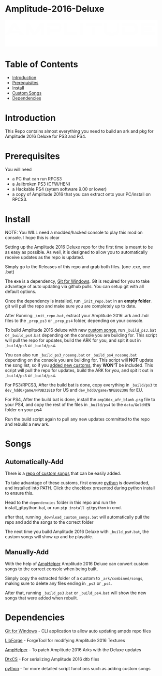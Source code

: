# Amplitude-2016-Deluxe

![Header Image](dependencies/header.png)

# Table of Contents  

* [Introduction](#introduction)
* [Prerequisites](#Prerequisites)
* [Install](#Install)
* [Custom Songs](#Songs)
* [Dependencies](#Dependencies)

# Introduction

This Repo contains almost everything you need to build an ark and pkg for Amplitude 2016 Deluxe for PS3 and PS4.

# Prerequisites

You will need

- a PC that can run RPCS3
- a Jailbroken PS3 (CFW/HEN)
- a Hackable PS4 (sytem software 9.00 or lower)
- a copy of Amplitude 2016 that you can extract onto your PC/install on RPCS3.

# Install

NOTE: You WILL need a modded/hacked console to play this mod on console. I hope this is clear

Setting up the Amplitude 2016 Deluxe repo for the first time is meant to be as easy as possible.
As well, it is designed to allow you to automatically receive updates as the repo is updated.

Simply go to the Releases of this repo and grab both files. (one .exe, one .bat)

The exe is a dependency, [Git for Windows](https://gitforwindows.org/).
Git is required for you to take advantage of auto updating via github pulls.
You can setup git with all default options.

Once the dependency is installed, run `_init_repo.bat` in an **empty folder**. git will pull the repo and make sure you are completely up to date.

After Running `_init_repo.bat`, extract your Amplitude 2016 .ark and .hdr files to the `_prep_ps3` or `_prep_ps4` folder, depending on your console.

To build Amplitude 2016 deluxe with new [custom songs](#Songs), run `_build_ps3.bat` or `_build_ps4.bat` depending on the console you are building for. This script will pull the repo for updates, build the ARK for you, and spit it out in `_build/ps3` or `_build/ps4`.

You can also run `_build_ps3_nosong.bat` or `_build_ps4_nosong.bat` depending on the console you are building for. This script will **NOT** update the song list, so if you [added new customs](#Songs), they **WON'T** be included. This script will pull the repo for updates, build the ARK for you, and spit it out in `_build/ps3` or `_build/ps4`.

For PS3/RPCS3, After the build bat is done, copy everything in `_build/ps3` to `dev_hdd0/game/NPUB31810` for US and `dev_hdd0/game/NPEB02398` for EU.

For PS4, After the build bat is done, install the `amp16dx_afr_blank.pkg` file to your PS4, and copy the rest of the files in `_build/ps4` to the `data/GoldHEN` folder on your ps4

Run the build script again to pull any new updates committed to the repo and rebuild a new ark.

# Songs

## Automatically-Add

There is a [repo of custom songs](https://github.com/hmxmilohax/amp-2016-customs) that can be easily added.

To take advantage of these customs, first ensure [python](https://www.python.org/downloads/) is downloaded, and installed into PATH. Click the checkbox presented during python install to ensure this.

Head to the `dependencies` folder in this repo and run the install_gitpython.bat, or run `pip install gitpython` in cmd.

after that, running `_download_custom_songs.bat` will automatically pull the repo and add the songs to the correct folder

The next time you build Amplitude 2016 Deluxe with `_build_ps#.bat`, the custom songs will show up and be playable.

## Manually-Add

With the help of [AmpHelper](https://github.com/hmxmilohax/AmpHelper) Amplitude 2016 Deluxe can convert custom songs to the correct console when being built.

Simply copy the extracted folder of a custom to `_ark/combined/songs`, making sure to delete any files ending in `_ps3` or `_ps4`.

After that, running  `_build_ps3.bat` or `_build_ps4.bat` will show the new songs that were added when rebuilt.

# Dependencies

[Git for Windows](https://gitforwindows.org/) - CLI application to allow auto updating ampdx repo files

[LibForge](https://github.com/mtolly/LibForge) - ForgeTool for modifying Amplitude 2016 Textures

[AmpHelper](https://github.com/hmxmilohax/AmpHelper) - To patch Amplitude 2016 Arks with the Deluxe updates

[DtxCS](https://github.com/InvoxiPlayGames/DtxCS) - For serializing Amplitude 2016 dtb files

[python](https://www.python.org/downloads/) - for more detailed script functions such as adding custom songs

